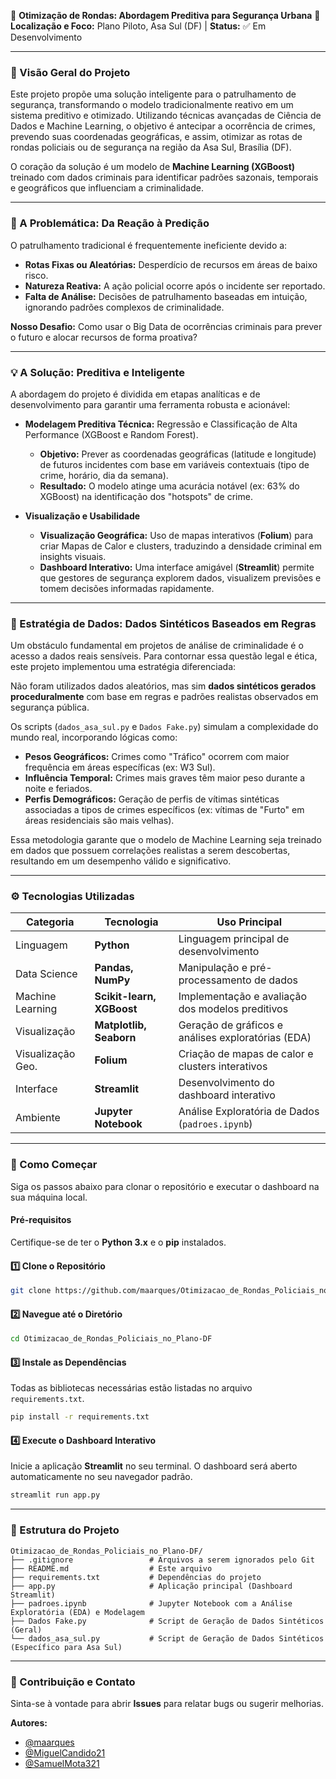 🚨 **Otimização de Rondas: Abordagem Preditiva para Segurança Urbana**
📍 **Localização e Foco:** Plano Piloto, Asa Sul (DF) | **Status:** ✅ Em Desenvolvimento

---

### 📖 Visão Geral do Projeto

Este projeto propõe uma solução inteligente para o patrulhamento de segurança, transformando o modelo tradicionalmente reativo em um sistema preditivo e otimizado.
Utilizando técnicas avançadas de Ciência de Dados e Machine Learning, o objetivo é antecipar a ocorrência de crimes, prevendo suas coordenadas geográficas, e assim, otimizar as rotas de rondas policiais ou de segurança na região da Asa Sul, Brasília (DF).

O coração da solução é um modelo de **Machine Learning (XGBoost)** treinado com dados criminais para identificar padrões sazonais, temporais e geográficos que influenciam a criminalidade.

---

### 🎯 A Problemática: Da Reação à Predição

O patrulhamento tradicional é frequentemente ineficiente devido a:

* **Rotas Fixas ou Aleatórias:** Desperdício de recursos em áreas de baixo risco.
* **Natureza Reativa:** A ação policial ocorre após o incidente ser reportado.
* **Falta de Análise:** Decisões de patrulhamento baseadas em intuição, ignorando padrões complexos de criminalidade.

**Nosso Desafio:** Como usar o Big Data de ocorrências criminais para prever o futuro e alocar recursos de forma proativa?

---

### 💡 A Solução: Preditiva e Inteligente

A abordagem do projeto é dividida em etapas analíticas e de desenvolvimento para garantir uma ferramenta robusta e acionável:

* **Modelagem Preditiva Técnica:** Regressão e Classificação de Alta Performance (XGBoost e Random Forest).

  * **Objetivo:** Prever as coordenadas geográficas (latitude e longitude) de futuros incidentes com base em variáveis contextuais (tipo de crime, horário, dia da semana).
  * **Resultado:** O modelo atinge uma acurácia notável (ex: 63% do XGBoost) na identificação dos "hotspots" de crime.

* **Visualização e Usabilidade**

  * **Visualização Geográfica:** Uso de mapas interativos (**Folium**) para criar Mapas de Calor e clusters, traduzindo a densidade criminal em insights visuais.
  * **Dashboard Interativo:** Uma interface amigável (**Streamlit**) permite que gestores de segurança explorem dados, visualizem previsões e tomem decisões informadas rapidamente.

---

### 🔑 Estratégia de Dados: Dados Sintéticos Baseados em Regras

Um obstáculo fundamental em projetos de análise de criminalidade é o acesso a dados reais sensíveis.
Para contornar essa questão legal e ética, este projeto implementou uma estratégia diferenciada:

Não foram utilizados dados aleatórios, mas sim **dados sintéticos gerados proceduralmente** com base em regras e padrões realistas observados em segurança pública.

Os scripts (`dados_asa_sul.py` e `Dados Fake.py`) simulam a complexidade do mundo real, incorporando lógicas como:

* **Pesos Geográficos:** Crimes como "Tráfico" ocorrem com maior frequência em áreas específicas (ex: W3 Sul).
* **Influência Temporal:** Crimes mais graves têm maior peso durante a noite e feriados.
* **Perfis Demográficos:** Geração de perfis de vítimas sintéticas associadas a tipos de crimes específicos (ex: vítimas de "Furto" em áreas residenciais são mais velhas).

Essa metodologia garante que o modelo de Machine Learning seja treinado em dados que possuem correlações realistas a serem descobertas, resultando em um desempenho válido e significativo.

---

### ⚙️ Tecnologias Utilizadas

| Categoria         | Tecnologia                | Uso Principal                                      |
| ----------------- | ------------------------- | -------------------------------------------------- |
| Linguagem         | **Python**                | Linguagem principal de desenvolvimento             |
| Data Science      | **Pandas, NumPy**         | Manipulação e pré-processamento de dados           |
| Machine Learning  | **Scikit-learn, XGBoost** | Implementação e avaliação dos modelos preditivos   |
| Visualização      | **Matplotlib, Seaborn**   | Geração de gráficos e análises exploratórias (EDA) |
| Visualização Geo. | **Folium**                | Criação de mapas de calor e clusters interativos   |
| Interface         | **Streamlit**             | Desenvolvimento do dashboard interativo            |
| Ambiente          | **Jupyter Notebook**      | Análise Exploratória de Dados (`padroes.ipynb`)    |

---

### 🚀 Como Começar

Siga os passos abaixo para clonar o repositório e executar o dashboard na sua máquina local.

#### Pré-requisitos

Certifique-se de ter o **Python 3.x** e o **pip** instalados.

#### 1️⃣ Clone o Repositório

```bash
git clone https://github.com/maarques/Otimizacao_de_Rondas_Policiais_no_Plano-DF.git
```

#### 2️⃣ Navegue até o Diretório

```bash
cd Otimizacao_de_Rondas_Policiais_no_Plano-DF
```

#### 3️⃣ Instale as Dependências

Todas as bibliotecas necessárias estão listadas no arquivo `requirements.txt`.

```bash
pip install -r requirements.txt
```

#### 4️⃣ Execute o Dashboard Interativo

Inicie a aplicação **Streamlit** no seu terminal.
O dashboard será aberto automaticamente no seu navegador padrão.

```bash
streamlit run app.py
```

---

### 📂 Estrutura do Projeto

```plaintext
Otimizacao_de_Rondas_Policiais_no_Plano-DF/
├── .gitignore                 # Arquivos a serem ignorados pelo Git
├── README.md                  # Este arquivo
├── requirements.txt           # Dependências do projeto
├── app.py                     # Aplicação principal (Dashboard Streamlit)
├── padroes.ipynb              # Jupyter Notebook com a Análise Exploratória (EDA) e Modelagem
├── Dados Fake.py              # Script de Geração de Dados Sintéticos (Geral)
└── dados_asa_sul.py           # Script de Geração de Dados Sintéticos (Específico para Asa Sul)
```

---

### 🤝 Contribuição e Contato

Sinta-se à vontade para abrir **Issues** para relatar bugs ou sugerir melhorias.

**Autores:**

* [@maarques](https://github.com/maarques)
* [@MiguelCandido21](https://github.com/MiguelCandido21)
* [@SamuelMota321](https://github.com/SamuelMota321)
